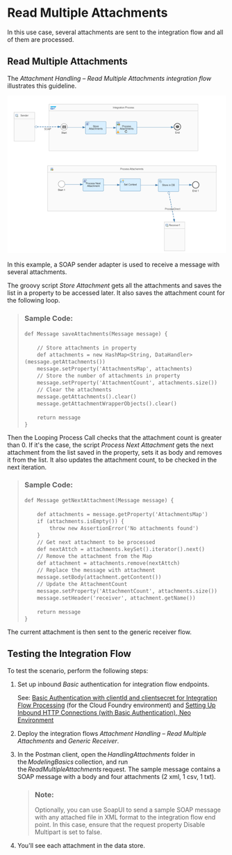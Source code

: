 <!-- loio4b2f07f59590414eb597f29959c06248 -->

# Read Multiple Attachments

In this use case, several attachments are sent to the integration flow and all of them are processed.



<a name="loio4b2f07f59590414eb597f29959c06248__section_lr4_hbv_t5b"/>

## Read Multiple Attachments

The *Attachment Handling – Read Multiple Attachments integration flow* illustrates this guideline.

![](images/2209_Design-Guidelines-read-multiple-attachments_png_b5a8359.png)

In this example, a SOAP sender adapter is used to receive a message with several attachments.

The groovy script *Store Attachment* gets all the attachments and saves the list in a property to be accessed later. It also saves the attachment count for the following loop.

> ### Sample Code:  
> ```
> def Message saveAttachments(Message message) {
> 
>     // Store attachments in property
>     def attachments = new HashMap<String, DataHandler>(message.getAttachments())
>     message.setProperty('AttachmentsMap', attachments)
>     // Store the number of attachments in property
>     message.setProperty('AttachmentCount', attachments.size())
>     // Clear the attachments
>     message.getAttachments().clear()
>     message.getAttachmentWrapperObjects().clear()
> 
>     return message
> }
> 
> ```

Then the Looping Process Call checks that the attachment count is greater than 0. If it's the case, the script *Process Next Attachment* gets the next attachment from the list saved in the property, sets it as body and removes it from the list. It also updates the attachment count, to be checked in the next iteration.

> ### Sample Code:  
> ```
> def Message getNextAttachment(Message message) {
> 
>     def attachments = message.getProperty('AttachmentsMap')
>     if (attachments.isEmpty()) {
>         throw new AssertionError('No attachments found')
>     }
>     // Get next attachment to be processed
>     def nextAttch = attachments.keySet().iterator().next()
>     // Remove the attachment from the Map
>     def attachment = attachments.remove(nextAttch)
>     // Replace the message with attachment
>     message.setBody(attachment.getContent())
>     // Update the AttachmentCount
>     message.setProperty('AttachmentCount', attachments.size())
>     message.setHeader('receiver', attachment.getName())
> 
>     return message
> }
> 
> ```

The current attachment is then sent to the generic receiver flow.



<a name="loio4b2f07f59590414eb597f29959c06248__section_wbj_gbv_t5b"/>

## Testing the Integration Flow

To test the scenario, perform the following steps:

1.  Set up inbound *Basic* authentication for integration flow endpoints.

    See: [Basic Authentication with clientId and clientsecret for Integration Flow Processing](../ConnectionSetup/basic-authentication-with-clientid-and-clientsecret-for-integration-flow-processing-647eeb3.md) \(for the Cloud Foundry environment\) and [Setting Up Inbound HTTP Connections \(with Basic Authentication\), Neo Environment](../ConnectionSetup/setting-up-inbound-http-connections-with-basic-authentication-neo-environment-391c45c.md)

2.  Deploy the integration flows *Attachment Handling – Read Multiple Attachments* and *Generic Receiver*.

3.  In the Postman client, open the *HandlingAttachments* folder in the *ModelingBasics* collection, and run the *ReadMultipleAttachments* request. The sample message contains a SOAP message with a body and four attachments \(2 xml, 1 csv, 1 txt\).

    > ### Note:  
    > Optionally, you can use SoapUI to send a sample SOAP message with any attached file in XML format to the integration flow end point. In this case, ensure that the request property Disable Multipart is set to false.

4.  You'll see each attachment in the data store.


